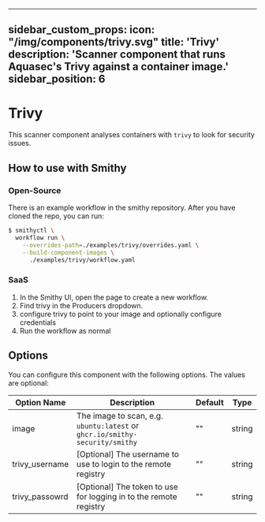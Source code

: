 ***

sidebar\_custom\_props:
icon: "/img/components/trivy.svg"
title: 'Trivy'
description: 'Scanner component that runs Aquasec's Trivy against a container image.'
sidebar\_position: 6
--------------------

# Trivy

This scanner component analyses containers with `trivy` to look for security issues.

## How to use with Smithy

### Open-Source

There is an example workflow in the smithy repository.
After you have cloned the repo, you can run:

```bash
$ smithyctl \
  workflow run \
    --overrides-path=./examples/trivy/overrides.yaml \
    --build-component-images \
      ./examples/trivy/workflow.yaml
```

### SaaS

1. In the Smithy UI, open the page to create a new workflow.
2. Find trivy in the Producers dropdown.
3. configure trivy to point to your image and optionally configure credentials
4. Run the workflow as normal

## Options

You can configure this component with the following options. The values are optional:

| Option Name                   | Description                                                                            | Default     | Type        |
|-------------------------------|----------------------------------------------------------------------------------------|-------------|-------------|
| image    | The image to scan, e.g. `ubuntu:latest` or `ghcr.io/smithy-security/smithy` | "" | string |
|  trivy\_username  | \[Optional] The username to use to login to the remote registry  | "" | string |
|  trivy\_passowrd   | \[Optional] The token to use for logging in to the remote registry | "" | string |

